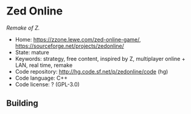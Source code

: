 # Zed Online

_Remake of Z._

- Home: https://zzone.lewe.com/zed-online-game/, https://sourceforge.net/projects/zedonline/
- State: mature
- Keywords: strategy, free content, inspired by Z, multiplayer online + LAN, real time, remake
- Code repository: http://hg.code.sf.net/p/zedonline/code (hg)
- Code language: C++
- Code license: ? (GPL-3.0)

## Building
